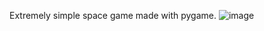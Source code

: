 Extremely simple space game made with pygame.
![image](https://github.com/user-attachments/assets/d2885de3-e3fa-4f69-bed5-86872427d399)
